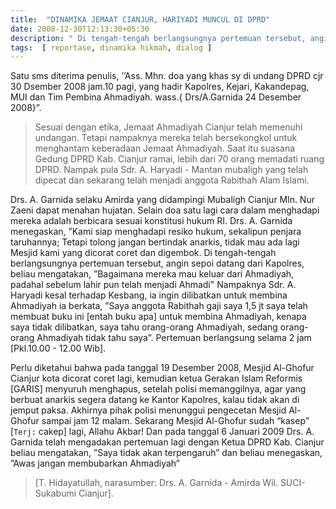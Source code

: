```yaml
---
title:  "DINAMIKA JEMAAT CIANJUR, HARIYADI MUNCUL DI DPRD"
date: 2008-12-30T12:13:30+05:30
description: " Di tengah-tengah berlangsungnya pertemuan tersebut, angin sepoi datang dari Kapolres, beliau mengatakan, 'Bagaimana mereka mau keluar dari Ahmadiyah, padahal sebelum lahir pun telah menjadi Ahmadi' " 
tags:  [ reportase, dinamika hikmah, dialog ]
---
```

Satu sms diterima penulis, ’’Ass. Mhn. doa yang khas sy di undang DPRD cjr 30 Dsember 2008 jam.10 pagi, yang hadir Kapolres, Kejari, Kakandepag, MUI dan Tim Pembina Ahmadiyah. wass.{ Drs/A.Garnida 24 Desember 2008}”. 

> Sesuai dengan etika, Jemaat  Ahmadiyah Cianjur telah memenuhi undangan.  Tetapi nampaknya mereka telah bersekongkol untuk menghantam keberadaan Jemaat Ahmadiyah.  Saat itu suasana Gedung  DPRD Kab. Cianjur ramai, lebih dari 70 orang memadati ruang DPRD.  Nampak pula Sdr. A. Haryadi - Mantan mubaligh yang telah dipecat dan sekarang telah menjadi anggota Rabithah Alam Islami. 

Drs. A. Garnida selaku Amirda yang didampingi Mubaligh Cianjur Mln. Nur Zaeni dapat menahan hujatan.  Selain doa satu lagi cara dalam menghadapi mereka adalah berbicara sesuai konstitusi hukum RI. Drs. A. Garnida menegaskan, ”Kami siap menghadapi resiko hukum, sekalipun penjara taruhannya; Tetapi tolong jangan bertindak anarkis, tidak mau ada lagi Mesjid kami yang dicorat coret dan digembok.  Di tengah-tengah berlangsungnya pertemuan tersebut, angin sepoi datang dari Kapolres, beliau mengatakan, ”Bagaimana mereka mau  keluar dari Ahmadiyah, padahal sebelum lahir pun telah menjadi Ahmadi" Nampaknya Sdr. A. Haryadi kesal terhadap Kesbang, ia ingin dilibatkan untuk membina Ahmadiyah ia berkata, ”Saya anggota Rabithah  gaji saya 1,5 jt saya telah membuat buku ini [entah buku apa] untuk membina Ahmadiyah, kenapa saya tidak dilibatkan, saya tahu orang-orang Ahmadiyah, sedang orang-orang Ahmadiyah tidak tahu saya”.  Pertemuan berlangsung selama 2 jam [Pkl.10.00 - 12.00 Wib]. 

Perlu diketahui bahwa pada tanggal 19 Desember 2008, Mesjid Al-Ghofur Cianjur kota dicorat coret lagi, kemudian ketua Gerakan Islam Reformis [GARIS] menyuruh menghapus, setelah polisi memanggilnya, agar yang berbuat anarkis segera datang ke Kantor Kapolres, kalau tidak akan di jemput paksa.  Akhirnya pihak polisi menunggui pengecetan Mesjid Al-Ghofur sampai jam 12 malam.  Sekarang Mesjid Al-Ghofur sudah “kasep” [`Terj:` cakep] lagi, Allahu Akbar!  Dan pada tanggal 6 Januari 2009 Drs. A. Garnida telah mengadakan pertemuan lagi dengan Ketua DPRD  Kab. Cianjur beliau mengatakan, ”Saya tidak akan terpengaruh” dan beliau menegaskan, ”Awas jangan  membubarkan Ahmadiyah” 
> [T. Hidayatullah, narasumber: Drs. A. Garnida - Amirda Wil. SUCI-Sukabumi Cianjur]. 
 
